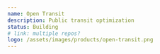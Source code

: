 ```yaml
---
name: Open Transit
description: Public transit optimization
status: Building
# link: multiple repos?
logo: /assets/images/products/open-transit.png
---
```


<!-- ORIGINAL CODE -->
<!-- ---
name: OpenTransit
problem: American public transit used to be the envy of the world, but has fallen behind in recent decades. Good public transit is essential to reducing income inequality, improving sustainability, and increasing accessibility.
proposal: Use historical transit data to help riders and city planners understand the quality of bus, light rail, and streetcar lines. Currently offered in San Francisco and being adapted for PDX and beyond!
status: On Hold
--- -->
